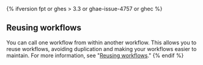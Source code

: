 {% ifversion fpt or ghes > 3.3 or ghae-issue-4757 or ghec %}
## Reusing workflows

You can call one workflow from within another workflow. This allows you to reuse workflows, avoiding duplication and making your workflows easier to maintain. For more information, see "[Reusing workflows](/actions/learn-github-actions/reusing-workflows)."
{% endif %}